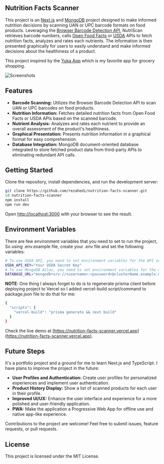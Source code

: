 ## Nutrition Facts Scanner

This project is an [Next.js](https://nextjs.org/) and [MongoDB](https://mongodb.com) project designed to make informed nutrition decisions by scanning UAN or UPC barcode formats on food products. Leveraging the [Browser Barcode Detection API](https://developer.mozilla.org/en-US/docs/Web/API/Barcode_Detection_API), NutriScan retrieves barcode numbers, calls [Open Food Facts](https://world.openfoodfacts.org/data) or [USDA](https://fdc.nal.usda.gov/api-guide.html) APIs to fetch nutrition facts, analyzes and rates each nutrients. The information is then presented graphically for users to easily understand and make informed decisions about the healthiness of a product.

This project inspired by the [Yuka App](https://yuka.io) which is my favorite app for grocery shopping.

![Screenshots](https://github.com/rezahedi/nutrition-facts-scanner/blob/main/public/Screenshots_20231219-120947-portrait.png)

## Features

- __Barcode Scanning:__ Utilizes the Browser Barcode Detection API to scan UAN or UPC barcodes on food products.
- __Nutrition Information:__ Fetches detailed nutrition facts from Open Food Facts or USDA APIs based on the scanned barcode.
- __Nutrient Analysis:__ Analyzes and rates each nutrient to provide an overall assessment of the product's healthiness.
- __Graphical Presentation:__ Presents nutrition information in a graphical format for easy comprehension.
- __Database Integration:__ MongoDB document-oriented database integrated to store fetched product data from third-party APIs to eliminating redundant API calls.

## Getting Started

Clone the repository, install dependencies, and run the development server:

```bash
git clone https://github.com/rezahedi/nutrition-facts-scanner.git
cd nutrition-facts-scanner
npm install
npm run dev
```
Open [http://localhost:3000](http://localhost:3000) with your browser to see the result.

## Environment Variables

There are few environment variables that you need to set to run the project, So using .env.example file, create your .env file and set the following variables:

```bash
# To use USDA API, you need to set environment variables for the API secret. 
USDA_API_KEY="Your USDA Secret Key"
# To use MongoDB Atlas, you need to set environment variables for the database connection string.
DATABASE_URL="mongodb+srv://<username>:<password>@clusterName.example.mongodb.net/<DatabaseName>"
```

__NOTE__: One thing I always forget to do is to regenerate prisma client before deploying project to Vercel so I added vercel-build script/command to package.json file to do that for me:

```bash
{
  "scripts": {
    "vercel-build": "prisma generate && next build"
  }
}
```

Check the live demo at [https://nutrition-facts-scanner.vercel.app](https://nutrition-facts-scanner.vercel.app).

## Future Steps

It's a portfolio project and a ground for me to learn Next.js and TypeScript. I have plans to improve the project in the future:

- __User Profiles and Authentication:__ Create user profiles for personalized experiences and implement user authentication.
- __Product History Display:__ Show a list of scanned products for each user in their profile.
- __Improved UI/UX:__ Enhance the user interface and experience for a more polished and user-friendly application.
- __PWA:__ Make the application a Progressive Web App for offline use and native app-like experience.

Contributions to the project are welcome! Feel free to submit issues, feature requests, or pull requests.

## License

This project is licensed under the MIT License.
